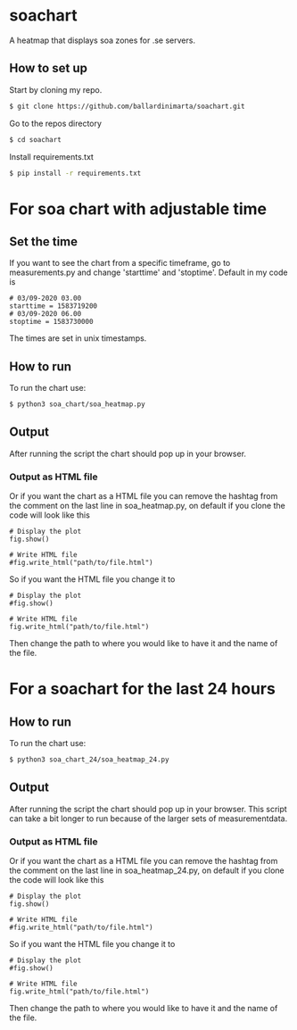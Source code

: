 # soachart
A heatmap that displays soa zones for .se servers. 

## How to set up
Start by cloning my repo.

```bash
$ git clone https://github.com/ballardinimarta/soachart.git
```
Go to the repos directory 

```bash
$ cd soachart
```

Install requirements.txt

```bash
$ pip install -r requirements.txt
``` 

# For soa chart with adjustable time
## Set the time
If you want to see the chart from a specific timeframe, go to measurements.py and change 'starttime' and 'stoptime'. Default in my code is 
```
# 03/09-2020 03.00
starttime = 1583719200
# 03/09-2020 06.00
stoptime = 1583730000
```
The times are set in unix timestamps.

## How to run
To run the chart use:
```bash
$ python3 soa_chart/soa_heatmap.py
```

## Output
After running the script the chart should pop up in your browser.

### Output as HTML file
Or if you want the chart as a HTML file you can remove the hashtag from the comment on the last line in soa_heatmap.py, on default if you clone the code will look like this
```
# Display the plot
fig.show()

# Write HTML file
#fig.write_html("path/to/file.html")

```
So if you want the HTML file you change it to
```
# Display the plot
#fig.show()

# Write HTML file
fig.write_html("path/to/file.html")

```
Then change the path to where you would like to have it and the name of the file.

# For a soachart for the last 24 hours

## How to run
To run the chart use:
```bash
$ python3 soa_chart_24/soa_heatmap_24.py
```

## Output
After running the script the chart should pop up in your browser. This script can take a bit longer to run because of the larger sets of measurementdata.

### Output as HTML file
Or if you want the chart as a HTML file you can remove the hashtag from the comment on the last line in soa_heatmap_24.py, on default if you clone the code will look like this
```
# Display the plot
fig.show()

# Write HTML file
#fig.write_html("path/to/file.html")

```
So if you want the HTML file you change it to
```
# Display the plot
#fig.show()

# Write HTML file
fig.write_html("path/to/file.html")

```
Then change the path to where you would like to have it and the name of the file.